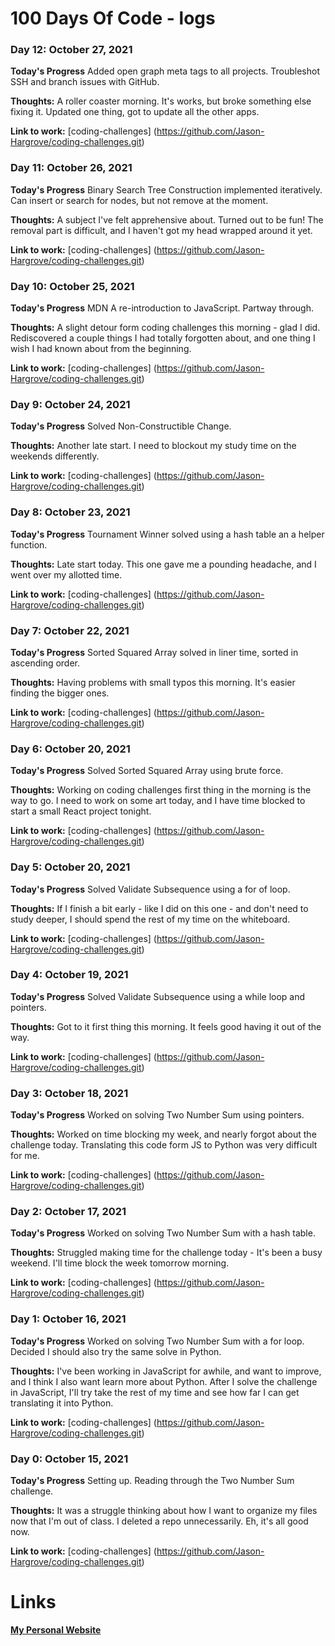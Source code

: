 # 100 Days Of Code - logs

### Day 12: October 27, 2021

**Today's Progress** Added open graph meta tags to all projects. Troubleshot SSH and branch issues with GitHub.

**Thoughts:** A roller coaster morning. It's works, but broke something else fixing it. Updated one thing, got to update all the other apps.

**Link to work:** [coding-challenges] (https://github.com/Jason-Hargrove/coding-challenges.git)

### Day 11: October 26, 2021

**Today's Progress** Binary Search Tree Construction implemented iteratively. Can insert or search for nodes, but not remove at the moment.

**Thoughts:** A subject I've felt apprehensive about. Turned out to be fun! The removal part is difficult, and I haven't got my head wrapped around it yet.

**Link to work:** [coding-challenges] (https://github.com/Jason-Hargrove/coding-challenges.git)

### Day 10: October 25, 2021

**Today's Progress** MDN A re-introduction to JavaScript. Partway through.

**Thoughts:** A slight detour form coding challenges this morning - glad I did. Rediscovered a couple things I had totally forgotten about, and one thing I wish I had known about from the beginning.

**Link to work:** [coding-challenges] (https://github.com/Jason-Hargrove/coding-challenges.git)

### Day 9: October 24, 2021

**Today's Progress** Solved Non-Constructible Change.

**Thoughts:** Another late start. I need to blockout my study time on the weekends differently.

**Link to work:** [coding-challenges] (https://github.com/Jason-Hargrove/coding-challenges.git)

### Day 8: October 23, 2021

**Today's Progress** Tournament Winner solved using a hash table an a helper function.

**Thoughts:** Late start today. This one gave me a pounding headache, and I went over my allotted time.

**Link to work:** [coding-challenges] (https://github.com/Jason-Hargrove/coding-challenges.git)

### Day 7: October 22, 2021

**Today's Progress** Sorted Squared Array solved in liner time, sorted in ascending order.

**Thoughts:** Having problems with small typos this morning. It's easier finding the bigger ones.

**Link to work:** [coding-challenges] (https://github.com/Jason-Hargrove/coding-challenges.git)

### Day 6: October 20, 2021

**Today's Progress** Solved Sorted Squared Array using brute force.

**Thoughts:** Working on coding challenges first thing in the morning is the way to go. I need to work on some art today, and I have time blocked to start a small React project tonight.

**Link to work:** [coding-challenges] (https://github.com/Jason-Hargrove/coding-challenges.git)

### Day 5: October 20, 2021

**Today's Progress** Solved Validate Subsequence using a for of loop.

**Thoughts:** If I finish a bit early - like I did on this one - and don't need to study deeper, I should spend the rest of my time on the whiteboard.

**Link to work:** [coding-challenges] (https://github.com/Jason-Hargrove/coding-challenges.git)

### Day 4: October 19, 2021

**Today's Progress** Solved Validate Subsequence using a while loop and pointers.

**Thoughts:** Got to it first thing this morning. It feels good having it out of the way.

**Link to work:** [coding-challenges] (https://github.com/Jason-Hargrove/coding-challenges.git)

### Day 3: October 18, 2021

**Today's Progress** Worked on solving Two Number Sum using pointers.

**Thoughts:** Worked on time blocking my week, and nearly forgot about the challenge today. Translating this code form JS to Python was very difficult for me.

**Link to work:** [coding-challenges] (https://github.com/Jason-Hargrove/coding-challenges.git)

### Day 2: October 17, 2021

**Today's Progress** Worked on solving Two Number Sum with a hash table.

**Thoughts:** Struggled making time for the challenge today - It's been a busy weekend. I'll time block the week tomorrow morning.

**Link to work:** [coding-challenges] (https://github.com/Jason-Hargrove/coding-challenges.git)


### Day 1: October 16, 2021

**Today's Progress** Worked on solving Two Number Sum with a for loop. Decided I should also try the same solve in Python.

**Thoughts:** I've been working in JavaScript for awhile, and want to improve, and I think I also want learn more about Python. After I solve the challenge in JavaScript, I'll try take the rest of my time and see how far I can get translating it into Python.

**Link to work:** [coding-challenges] (https://github.com/Jason-Hargrove/coding-challenges.git)

### Day 0: October 15, 2021

**Today's Progress** Setting up. Reading through the Two Number Sum challenge.

**Thoughts:** It was a struggle thinking about how I want to organize my files now that I'm out of class. I deleted a repo unnecessarily. Eh, it's all good now.

**Link to work:** [coding-challenges] (https://github.com/Jason-Hargrove/coding-challenges.git)

# Links

[__My Personal Website__](http://www.jasonhargroveart.com/)
